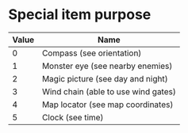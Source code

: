 # Special item purpose

Value | Name
----|----
0 | Compass (see orientation)
1 | Monster eye (see nearby enemies)
2 | Magic picture (see day and night)
3 | Wind chain (able to use wind gates)
4 | Map locator (see map coordinates)
5 | Clock (see time)
